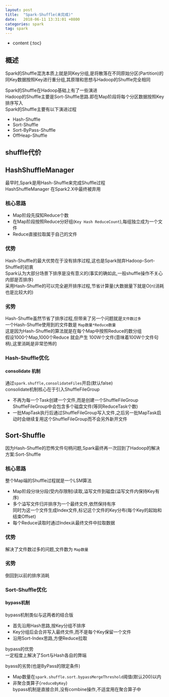 ```yaml
---
layout: post
title:  "Spark-Shuffle(未完成)"
date:   2018-06-11 13:31:01 +0800
categories: spark
tag: spark
---
```


* content
{:toc}


## 概述  

Spark的Shuffle混洗本质上就是同Key分组,是将散落在不同原始分区(Partition)的同Key数据按照Key进行重分组,其原理和思想与Hadoop的Shuffle完全相同  

Spark的Shuffle在Hadoop基础上有了一些演进  
Hadoop的Shuffle主要是Sort-Shuffle思路.即在Map阶段将每个分区数据按照Key排序写入  
Spark的Shuffle主要有以下演进过程  
* Hash-Shuffle  
* Sort-Shuffle  
* Sort-ByPass-Shuffle  
* OffHeap-Shuffle   

## shuffle代价  



## HashShuffleManager  

最早时,Spark是用Hash-Shuffle来完成Shuffle过程  
HashShuffleManager 在Spark2.X中最终被弃用  

### 核心思路  

* Map阶段先探知Reduce个数  
* 在Map阶段按照Reduce分好组(`Key Hash ReduceCount`),每组独立成为一个文件  
* Reduce直接拉取属于自己的文件  

### 优势  

Hash-Shuffle的最大优势在于没有排序过程,这也是Spark抛弃Hadoop-Sort-Shuffle的初衷  
Spark认为大部分场景下排序是没有意义的(事实的确如此,一般shuffle操作不关心内部是否排序)  
采用Hash-Shuffle的可以完全避开排序过程,节省计算量(大数据量下就是O(n)消耗也是比较大的)  

### 劣势  

Hash-Shuffle虽然节省了排序过程,但带来了另一个问题就是`文件数过多`  
一个Hash-Shuffle使用到的文件数是 `Map数量*Reduce数量`  
这是因为Hash-Shuffle的算法就是在每个Map中按照Reduce的数分组  
假设1000个Map,1000个Reduce 就会产生 100W个文件(意味着100W个文件句柄),这里消耗是非常恐怖的  

### Hash-Shuffle优化  

#### consolidate 机制  

通过`spark.shuffle,consolidateFiles`开启(默认false)  
consolidate机制核心在于引入ShuffleFileGroup  
* 不再为每一个Task创建一个文件,而是创建一个ShuffleFileGroup  
ShuffleFileGroup中会包含多个磁盘文件(等同ReduceTask个数)  
* 一批MapTask执行后通过ShuffleFileGroup写入文件,之后另一批MapTask启动时会继续复用这个ShuffleFileGroup而不会另外新开文件  

  
## Sort-Shuffle  

因为Hash-Shuffle的恐怖文件句柄问题,Spark最终再一次回到了Hadoop的解决方案:Sort-Shuffle  

### 核心思路  

整个Map端的Shuffle过程就是一个LSM算法  
* Map阶段分块分段(受内存限制)读取,溢写文件到磁盘(溢写文件内保持Key有序)  
* 多个溢写文件归并排序为一个最终文件,依然保持有序  
同时为这一个文件生成Index文件,标记这个文件的Key分布(每个Key的起始和结束Offset)  
* 每个Reduce读取时通过Index从最终文件中拉取数据  

### 优势  

解决了文件数过多的问题,文件数为 `Map数量`  

### 劣势  

倒回到以前的排序消耗  

### Sort-Shuffle优化


#### bypass机制  

bypass机制类似与这两者的结合版  
* 首先沿用Hash思路,按Key分组不排序  
* Key分组后会合并写入最终文件,而不是每个Key保留一个文件  
* 沿用Sort-Index思路,方便Reduce拉取  

bypass的优势  
一定程度上解决了Sort与Hash各自的弊端  

byass的劣势(也是ByPass的限定条件)  
* Map数量在`spark.shuffle.sort.bypassMergeThreshold`阈值(默认200)以内  
* 非聚合类算子(`reduceByKey`)  
bypass机制是直接合并,没有combine操作,不适宜用在聚合算子中  

